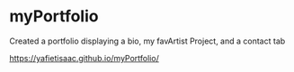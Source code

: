 # myPortfolio

Created a portfolio displaying a bio, my favArtist Project, and a contact tab

https://yafietisaac.github.io/myPortfolio/